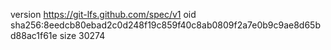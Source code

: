 version https://git-lfs.github.com/spec/v1
oid sha256:8eedcb80ebad2c0d248f19c859f40c8ab0809f2a7e0b9c9ae8d65bd88ac1f61e
size 30274
